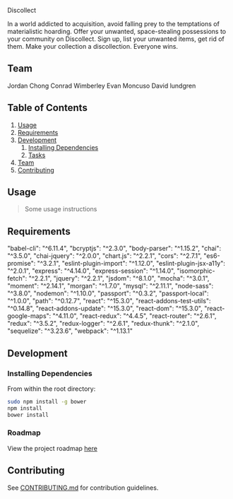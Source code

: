 Discollect

In a world addicted to acquisition, avoid falling prey to the temptations of materialistic hoarding. Offer your unwanted, space-stealing possessions to your community on Discollect. Sign up, list your unwanted items, get rid of them. Make your collection a discollection. Everyone wins.

## Team
Jordan Chong
Conrad Wimberley
Evan Moncuso
David lundgren

## Table of Contents

1. [Usage](#Usage)
1. [Requirements](#requirements)
1. [Development](#development)
    1. [Installing Dependencies](#installing-dependencies)
    1. [Tasks](#tasks)
1. [Team](#team)
1. [Contributing](#contributing)

## Usage

> Some usage instructions

## Requirements

"babel-cli": "^6.11.4",
"bcryptjs": "^2.3.0",
"body-parser": "^1.15.2",
"chai": "^3.5.0",
"chai-jquery": "^2.0.0",
"chart.js": "^2.2.1",
"cors": "^2.7.1",
"es6-promise": "^3.2.1",
"eslint-plugin-import": "^1.12.0",
"eslint-plugin-jsx-a11y": "^2.0.1",
"express": "^4.14.0",
"express-session": "^1.14.0",
"isomorphic-fetch": "^2.2.1",
"jquery": "^2.2.1",
"jsdom": "^8.1.0",
"mocha": "^3.0.1",
"moment": "^2.14.1",
"morgan": "^1.7.0",
"mysql": "^2.11.1",
"node-sass": "^3.8.0",
"nodemon": "^1.10.0",
"passport": "^0.3.2",
"passport-local": "^1.0.0",
"path": "^0.12.7",
"react": "^15.3.0",
"react-addons-test-utils": "^0.14.8",
"react-addons-update": "^15.3.0",
"react-dom": "^15.3.0",
"react-google-maps": "^4.11.0",
"react-redux": "^4.4.5",
"react-router": "^2.6.1",
"redux": "^3.5.2",
"redux-logger": "^2.6.1",
"redux-thunk": "^2.1.0",
"sequelize": "^3.23.6",
"webpack": "^1.13.1"

## Development

### Installing Dependencies

From within the root directory:

```sh
sudo npm install -g bower
npm install
bower install
```

### Roadmap

View the project roadmap [here](LINK_TO_PROJECT_ISSUES)


## Contributing

See [CONTRIBUTING.md](CONTRIBUTING.md) for contribution guidelines.

